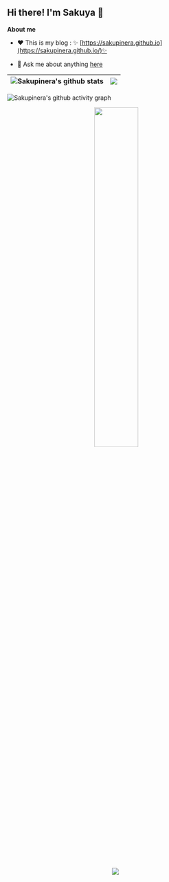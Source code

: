 ## Hi there! I'm Sakuya 👋

**About me**

- ❤️ This is my blog : ✨ [https://sakupinera.github.io](https://sakupinera.github.io/)✨ 

- 💬 Ask me about anything [here](https://github.com/sakupinera/sakupinera/issues)

| <img align="center" src="https://github-readme-stats.vercel.app/api?username=sakupinera&show_icons=true&include_all_commits=true&theme=buefy&hide_border=true" alt="Sakupinera's github stats" /></a> | <img align="center" src="https://github-readme-stats.vercel.app/api/top-langs/?username=sakupinera&layout=compact&theme=buefy&hide_border=true" /></a> |
| ------------------------------------------------------------ | ------------------------------------------------------------ |

![Sakupinera's github activity graph](https://github-readme-activity-graph.cyclic.app/graph?username=sakupinera&theme=buefy)

<p align = "center">
  <img align = "center" src = "https://github-readme-streak-stats.herokuapp.com/?user=wangscaler&theme=buefy" width="45%">
</p>
<p align = "center" >   <img src = "https://komarev.com/ghpvc/?username=sakupinera" > </p> 

<!--
**Sakupinera/Sakupinera** is a ✨ _special_ ✨ repository because its `README.md` (this file) appears on your GitHub profile.

Here are some ideas to get you started:

- 🔭 I’m currently working on ...
- 🌱 I’m currently learning ...
- 👯 I’m looking to collaborate on ...
- 🤔 I’m looking for help with ...
- 💬 Ask me about ...
- 📫 How to reach me: ...
- 😄 Pronouns: ...
- ⚡ Fun fact: ...

--!>
